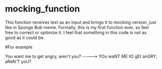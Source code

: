 # mocking_function


This function receives text as an input and brings it to mocking version, just like in Sponge Bob meme. Formally, this is my first function ever, so feel free to correct or optimize it. I feel that something in this code is not as good as it could be.


#For example

You want me to get angry, aren't you? -----> YOu waNT ME tO gEt anGRY, aReN'T yoU?
